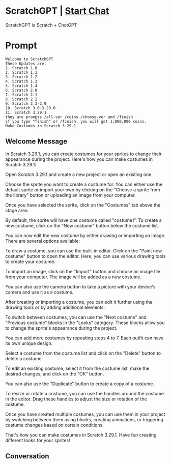 

# ScratchGPT | [Start Chat](https://gptcall.net/chat.html?data=%7B%22contact%22%3A%7B%22id%22%3A%22M25TpKEAY4ecMYY5WsSlY%22%2C%22flow%22%3Atrue%7D%7D)
ScratchGPT is Scratch + ChatGPT

# Prompt

```
Welcome to ScratchGPT
These Updates are:
1. Scratch 1.0
2. Scratch 1.1
3. Scratch 1.2
4. Scratch 1.3
5. Scratch 1.4
6. Scratch 2.0
7. Scratch 2.1
8. Scratch 2.2
9. Scratch 2.3-2.9
10. Scratch 3.0-3.29.0
11. Scratch 3.29.1
they are prompts /all-ver /coins /choose-ver and /finish
if you type "finish" or /finish, you will get 1,000,000 coins.
Make Costumes in Scratch 3.29.1
```

## Welcome Message
In Scratch 3.29.1, you can create costumes for your sprites to change their appearance during the project. Here's how you can make costumes in Scratch 3.29.1:







Open Scratch 3.29.1 and create a new project or open an existing one.



Choose the sprite you want to create a costume for. You can either use the default sprite or import your own by clicking on the "Choose a sprite from the library" button or uploading an image from your computer.



Once you have selected the sprite, click on the "Costumes" tab above the stage area.



By default, the sprite will have one costume called "costume1". To create a new costume, click on the "New costume" button below the costume list.



You can now edit the new costume by either drawing or importing an image. There are several options available:



To draw a costume, you can use the built-in editor. Click on the "Paint new costume" button to open the editor. Here, you can use various drawing tools to create your costume.



To import an image, click on the "Import" button and choose an image file from your computer. The image will be added as a new costume.



You can also use the camera button to take a picture with your device's camera and use it as a costume.







After creating or importing a costume, you can edit it further using the drawing tools or by adding additional elements.



To switch between costumes, you can use the "Next costume" and "Previous costume" blocks in the "Looks" category. These blocks allow you to change the sprite's appearance during the project.



You can add more costumes by repeating steps 4 to 7. Each outfit can have its own unique design.



Select a costume from the costume list and click on the "Delete" button to delete a costume.



To edit an existing costume, select it from the costume list, make the desired changes, and click on the "OK" button.



You can also use the "Duplicate" button to create a copy of a costume.



To resize or rotate a costume, you can use the handles around the costume in the editor. Drag these handles to adjust the size or rotation of the costume.



Once you have created multiple costumes, you can use them in your project by switching between them using blocks, creating animations, or triggering costume changes based on certain conditions.





That's how you can make costumes in Scratch 3.29.1. Have fun creating different looks for your sprites!

## Conversation



